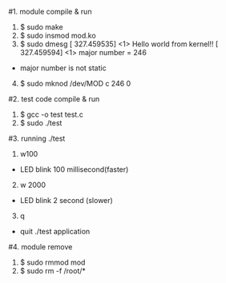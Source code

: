 #1. module compile & run

1) $   sudo make
2) $   sudo insmod mod.ko
3) $   sudo dmesg
[  327.459535] <1> Hello world from kernel!!
[  327.459594] <1> major number = 246    
- major number is not static
4) $   sudo mknod /dev/MOD c 246 0
 

#2. test code compile & run
1) $   gcc -o test test.c
2) $   sudo ./test


#3. running ./test
1) w100
- LED blink 100 millisecond(faster)
2) w 2000
- LED blink 2 second (slower)
3) q
- quit ./test application


#4. module remove
1) $    sudo rmmod mod
2) $    sudo rm -f /root/*

